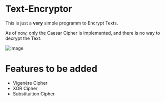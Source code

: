 # Text-Encryptor

This is just a **very** simple programm to Encrypt Texts.

As of now, only the Caesar Cipher is implemented, and there is no way to decrypt the Text.

![image](https://github.com/user-attachments/assets/b1b84d68-3517-4117-8f11-2a2463b87265)

# Features to be added

* Vigenère Cipher
* XOR Cipher
* Substituition Cipher
